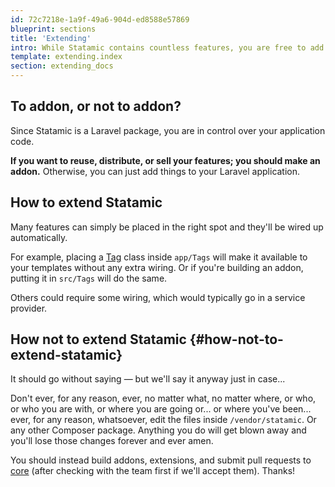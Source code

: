 ```yaml
---
id: 72c7218e-1a9f-49a6-904d-ed8588e57869
blueprint: sections
title: 'Extending'
intro: While Statamic contains countless features, you are free to add more, or modify existing ones.
template: extending.index
section: extending_docs
---
```

## To addon, or not to addon?

Since Statamic is a Laravel package, you are in control over your application code.

**If you want to reuse, distribute, or sell your features; you should make an addon.** Otherwise, you can just add things to your Laravel application.

## How to extend Statamic

Many features can simply be placed in the right spot and they'll be wired up automatically.

For example, placing a [Tag](/extending/tags) class inside `app/Tags` will make it available to your templates without any extra wiring.
Or if you're building an addon, putting it in `src/Tags` will do the same.

Others could require some wiring, which would typically go in a service provider.

## How **not** to extend Statamic {#how-not-to-extend-statamic}

It should go without saying — but we'll say it anyway just in case...

Don't ever, for any reason, ever, no matter what, no matter where, or who, or who you are with, or where you are going or... or where you've been... ever, for any reason, whatsoever, edit the files inside `/vendor/statamic`. Or any other Composer package. Anything you do will get blown away and you'll lose those changes forever and ever amen.

You should instead build addons, extensions, and submit pull requests to [core](https://github.com/statamic/cms) (after checking with the team first if we'll accept them). Thanks! 
